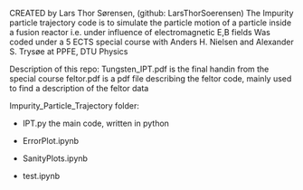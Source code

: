 CREATED by Lars Thor Sørensen, (github: LarsThorSoerensen)
The Impurity particle trajectory code is to simulate the particle motion of a particle inside a fusion reactor
i.e. under influence of electromagnetic E,B fields
Was coded under a 5 ECTS special course with Anders H. Nielsen and Alexander S. Trysøe at PPFE, DTU Physics

Description of this repo:
Tungsten_IPT.pdf is the final handin from the special course
feltor.pdf is a pdf file describing the feltor code, mainly used to find a description of the feltor data

Impurity_Particle_Trajectory folder:
  - IPT.py the main code, written in python
    

  - ErrorPlot.ipynb

    
  - SanityPlots.ipynb

    
  - test.ipynb
